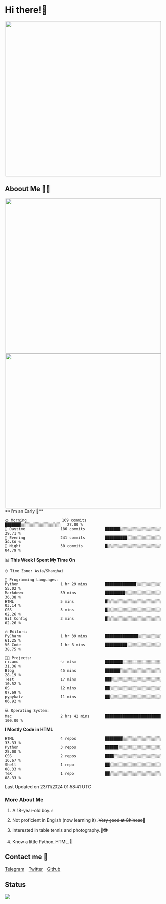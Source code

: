 # Hi there!🎉

<div align=center><img src="https://count.getloli.com/get/@Cicada000?theme=moebooru" width=500px></div>

## Aboout Me 👀💦

<div align=center>
<img src="https://github-readme-stats.vercel.app/api?username=Cicada000&show_icons=true&theme=tokyonight" width=500px>
<br>
<img src="https://github-readme-stats.vercel.app/api/top-langs/?username=Cicada000&show_icons=true&theme=tokyonight&layout=compact" width=500px>
</div>
<!--START_SECTION:waka-->
**I'm an Early 🐤** 

```text
🌞 Morning                169 commits         ███████░░░░░░░░░░░░░░░░░░   27.00 % 
🌆 Daytime                186 commits         ███████░░░░░░░░░░░░░░░░░░   29.71 % 
🌃 Evening                241 commits         ██████████░░░░░░░░░░░░░░░   38.50 % 
🌙 Night                  30 commits          █░░░░░░░░░░░░░░░░░░░░░░░░   04.79 % 
```


📊 **This Week I Spent My Time On** 

```text
🕑︎ Time Zone: Asia/Shanghai

💬 Programming Languages: 
Python                   1 hr 29 mins        ██████████████░░░░░░░░░░░   55.02 % 
Markdown                 59 mins             █████████░░░░░░░░░░░░░░░░   36.38 % 
HTML                     5 mins              █░░░░░░░░░░░░░░░░░░░░░░░░   03.14 % 
CSS                      3 mins              █░░░░░░░░░░░░░░░░░░░░░░░░   02.26 % 
Git Config               3 mins              █░░░░░░░░░░░░░░░░░░░░░░░░   02.26 % 

🔥 Editors: 
PyCharm                  1 hr 39 mins        ███████████████░░░░░░░░░░   61.25 % 
VS Code                  1 hr 3 mins         ██████████░░░░░░░░░░░░░░░   38.75 % 

🐱‍💻 Projects: 
CTFHUB                   51 mins             ████████░░░░░░░░░░░░░░░░░   31.36 % 
Blog                     45 mins             ███████░░░░░░░░░░░░░░░░░░   28.19 % 
Test                     17 mins             ███░░░░░░░░░░░░░░░░░░░░░░   10.52 % 
OS                       12 mins             ██░░░░░░░░░░░░░░░░░░░░░░░   07.69 % 
pypykatz                 11 mins             ██░░░░░░░░░░░░░░░░░░░░░░░   06.92 % 

💻 Operating System: 
Mac                      2 hrs 42 mins       █████████████████████████   100.00 % 
```

**I Mostly Code in HTML** 

```text
HTML                     4 repos             ████████░░░░░░░░░░░░░░░░░   33.33 % 
Python                   3 repos             ██████░░░░░░░░░░░░░░░░░░░   25.00 % 
CSS                      2 repos             ████░░░░░░░░░░░░░░░░░░░░░   16.67 % 
Shell                    1 repo              ██░░░░░░░░░░░░░░░░░░░░░░░   08.33 % 
TeX                      1 repo              ██░░░░░░░░░░░░░░░░░░░░░░░   08.33 % 
```




 Last Updated on 23/11/2024 01:58:41 UTC
<!--END_SECTION:waka-->

### More About Me

1. A 18-year-old boy.♂

2. Not proficient in English (now learning it) .~~Very good at Chinese~~🤣

3. Interested in table tennis and photography.🏓📷

4. Know a little Python, HTML.🐍


## Contact me 💬

[Telegram](https://t.me/CicadaLYW)&emsp;[Twitter](https://twitter.com/Cicada0001)&emsp;[Github](https://github.com/Cicada000)

## Status
<img src="https://weather-icon.journeyad.repl.co/@hangzhou?v=1" align="left">







